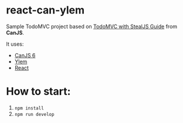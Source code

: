 # react-can-ylem

Sample TodoMVC project based on [TodoMVC with StealJS Guide](https://canjs.com/doc/guides/recipes/todomvc-with-steal.html) from **CanJS**.

It uses:
* [CanJS 6](https://canjs.com/)
* [Ylem](https://github.com/bitovi/ylem)
* [React](https://github.com/facebook/react)

# How to start:
1. ```npm install```
2. ```npm run develop```
